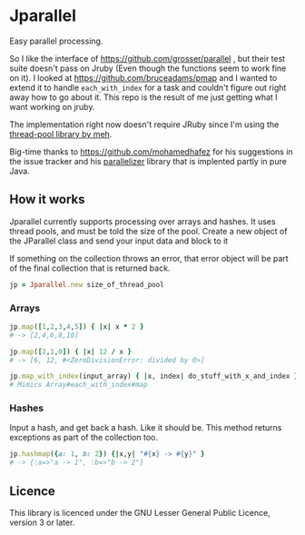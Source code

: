 # Jparallel

Easy parallel processing.

So I like the interface of https://github.com/grosser/parallel , but their test suite doesn't pass on Jruby (Even though the functions seem to work fine on it).  I looked at https://github.com/bruceadams/pmap and I wanted to extend it to handle `each_with_index` for a task and couldn't figure out right away how to go about it.  This repo is the result of me just getting what I want working on jruby.

The implementation right now doesn't require JRuby since I'm using the [thread-pool library by meh](https://github.com/meh/ruby-thread).

Big-time thanks to https://github.com/mohamedhafez for his suggestions in the issue tracker and his [parallelizer](https://github.com/mohamedhafez/parallelizer) library that is implented partly in pure Java.

## How it works

Jparallel currently supports processing over arrays and hashes.  It uses thread pools, and must be told the size of the pool.  Create a new object of the JParallel class and send your input data and block to it

If something on the collection throws an error, that error object will be part of the final collection that is returned back.

```ruby
jp = Jparallel.new size_of_thread_pool
```

### Arrays

```ruby
jp.map([1,2,3,4,5]) { |x| x * 2 }
# -> [2,4,6,8,10]

jp.map([2,1,0]) { |x| 12 / x }
# -> [6, 12, #<ZeroDivisionError: divided by 0>]

jp.map_with_index(input_array) { |x, index| do_stuff_with_x_and_index }
# Mimics Array#each_with_index#map
```

### Hashes
Input a hash, and get back a hash.  Like it should be.  This method returns exceptions as part of the collection too.
```ruby
jp.hashmap({a: 1, b: 2}) {|x,y| "#{x} -> #{y}" }
# -> {:a=>"a -> 1", :b=>"b -> 2"}
```

## Licence
This library is licenced under the GNU Lesser General Public Licence, version 3 or later.